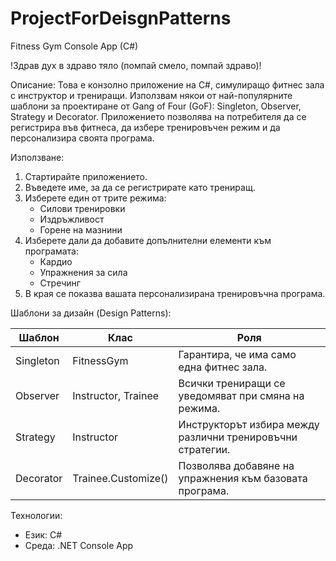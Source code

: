 # ProjectForDeisgnPatterns

Fitness Gym Console App (C#)

!Здрав дух в здраво тяло (помпай смело, помпай здраво)!

Описание:
Това е конзолно приложение на C#, симулиращо фитнес зала с инструктор и трениращи.
Използвам някои от най-популярните шаблони за проектиране от Gang of Four (GoF): Singleton, Observer, Strategy и Decorator.
Приложението позволява на потребителя да се регистрира във фитнеса, да избере тренировъчен режим и да персонализира своята програма.

Използване:
1. Стартирайте приложението.
2. Въведете име, за да се регистрирате като трениращ.
3. Изберете един от трите режима:
   - Силови тренировки
   - Издръжливост
   - Горене на мазнини
4. Изберете дали да добавите допълнителни елементи към програмата:
   - Кардио
   - Упражнения за сила
   - Стречинг
5. В края се показва вашата персонализирана тренировъчна програма.

Шаблони за дизайн (Design Patterns):

Шаблон        | Клас                | Роля
--------------|---------------------|------
Singleton     | FitnessGym          | Гарантира, че има само една фитнес зала.
Observer      | Instructor, Trainee | Всички трениращи се уведомяват при смяна на режима.
Strategy      | Instructor          | Инструкторът избира между различни тренировъчни стратегии.
Decorator     | Trainee.Customize() | Позволява добавяне на упражнения към базовата програма.

Технологии:
- Език: C#
- Среда: .NET Console App

